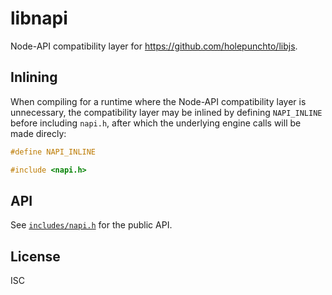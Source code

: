 # libnapi

Node-API compatibility layer for https://github.com/holepunchto/libjs.

## Inlining

When compiling for a runtime where the Node-API compatibility layer is unnecessary, the compatibility layer may be inlined by defining `NAPI_INLINE` before including `napi.h`, after which the underlying engine calls will be made direcly:

```c
#define NAPI_INLINE

#include <napi.h>
```

## API

See [`includes/napi.h`](include/napi.h) for the public API.

## License

ISC
